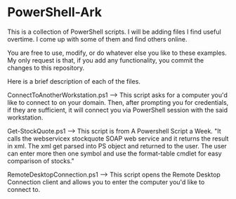 # PowerShell-Ark
This is a collection of PowerShell scripts. I will be adding files I find useful overtime. I come up with some of them and find others online. 

You are free to use, modify, or do whatever else you like to these examples. My only request is that, if you add any functionality, you commit the changes to this repository. 

Here is a brief description of each of the files. 

ConnectToAnotherWorkstation.ps1
--> This script asks for a computer you'd like to connect to on your domain. Then, after prompting you for credentials, if they are sufficient, it will connect you via PowerShell session with the said workstation. 

Get-StockQuote.ps1
--> This script is from A Powershell Script a Week. "It calls the webservicex stockquote SOAP web service and it returns the result in xml. The xml get parsed into PS object and returned to the user. The user can enter more then one symbol and use the format-table cmdlet for easy comparison of stocks." 

RemoteDesktopConnection.ps1
--> This script opens the Remote Desktop Connection client and allows you to enter the computer you'd like to connect to. 
